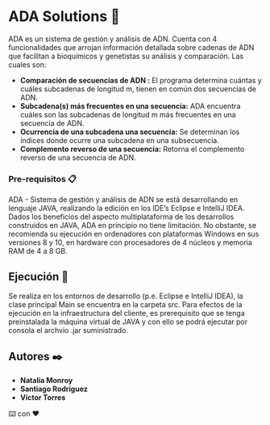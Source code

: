 # ADA Solutions 🧬

ADA es un sistema de gestión y análisis de ADN. Cuenta con 4 funcionalidades que arrojan información detallada sobre cadenas de ADN que facilitan a bioquímicos y genetistas su análisis y comparación. Las cuales son:
  *	**Comparación de secuencias de ADN :** 
    El programa determina cuántas y cuáles subcadenas de longitud m, tienen en común dos secuencias de ADN.
  *	**Subcadena(s) más frecuentes en una secuencia:** 
    ADA encuentra cuáles son las subcadenas de longitud m más frecuentes en una secuencia de ADN.
  *	**Ocurrencia de una subcadena una secuencia:** 
    Se determinan los índices donde ocurre una subcadena en una subsecuencia.
  *	**Complemento reverso de una secuencia:** 
    Retorna el complemento reverso de una secuencia de ADN.

### Pre-requisitos 📋

ADA - Sistema de gestión y análisis de ADN se está desarrollando en lenguaje JAVA, realizando la edición en los IDE’s Eclipse e IntelliJ IDEA.
Dados los beneficios del aspecto multiplataforma de los desarrollos construidos en JAVA, ADA en principio no tiene limitación. 
No obstante, se recomienda su ejecución en ordenadores con plataformas Windows en sus versiones 8 y 10, en hardware con procesadores de 4 núcleos y memoria RAM de 4 a 8 GB. 

## Ejecución 🚀

Se realiza en los entornos de desarrollo (p.e. Eclipse e IntelliJ IDEA), la clase principal Main se encuentra en la carpeta src.
Para efectos de la ejecución en la infraestructura del cliente, es prerequisito que se tenga preinstalada la máquina virtual de JAVA y con ello se podrá ejecutar por consola el archvio .jar suministrado.

## Autores ✒️

* **Natalia Monroy** 
* **Santiago Rodríguez**
* **Victor Torres**

⌨️ con ❤️
